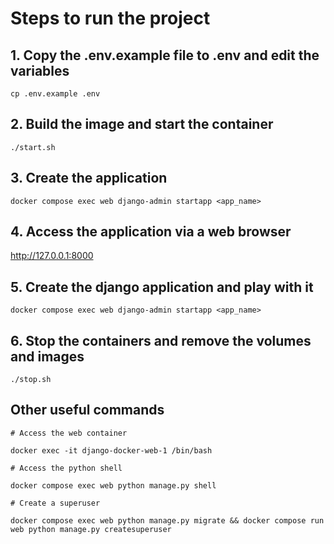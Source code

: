 # Steps to run the project

## 1. Copy the .env.example file to .env and edit the variables

`cp .env.example .env`
## 2. Build the image and start the container

`./start.sh`

## 3. Create the application

`docker compose exec web django-admin startapp <app_name>`
## 4. Access the application via a web browser

http://127.0.0.1:8000

## 5. Create the django application and play with it

`docker compose exec web django-admin startapp <app_name>`

## 6. Stop the containers and remove the volumes and images

`./stop.sh`

## Other useful commands

```shell
# Access the web container

docker exec -it django-docker-web-1 /bin/bash

# Access the python shell

docker compose exec web python manage.py shell

# Create a superuser

docker compose exec web python manage.py migrate && docker compose run web python manage.py createsuperuser
```
